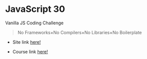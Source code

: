 # JavaScript 30

Vanilla JS Coding Challenge

>No Frameworks×No Compilers×No Libraries×No Boilerplate

- Site link [here!](https://eduardoviega.github.io/JavaScript30/)

- Course link [here!](https://javascript30.com/)
